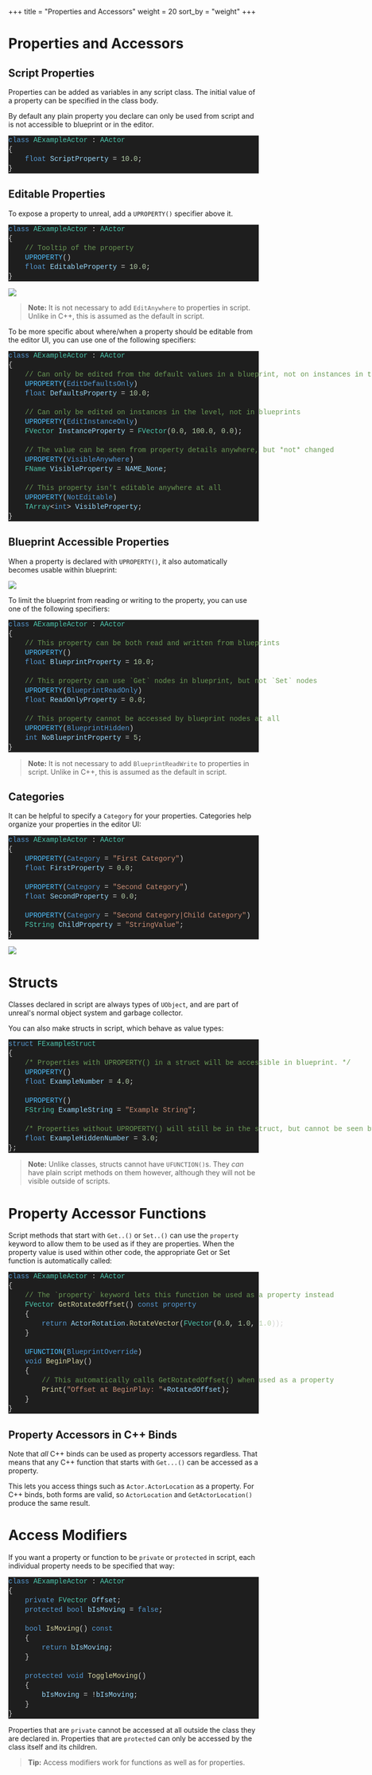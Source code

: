 +++
title = "Properties and Accessors"
weight = 20
sort_by = "weight"
+++

# Properties and Accessors
## Script Properties
Properties can be added as variables in any script class.
The initial value of a property can be specified in the class body.

By default any plain property you declare can only be used from script and is not accessible to blueprint or in the editor.

<div class="code_block" style="color: #d4d4d4;background-color: #1e1e1e;font-family: 'Terminus (TTF) for Windows', Consolas, 'Courier New', monospace;font-weight: normal;font-size: 14px;line-height: 19px;white-space: pre;"><div><span style="color: #569cd6;">class</span><span style="color: #d4d4d4;"> </span><span style="color: #4ec9b0;">AExampleActor</span><span style="color: #d4d4d4;"> : </span><span style="color: #4ec9b0;">AActor</span></div><div><span style="color: #d4d4d4;">{</span></div><div><span style="color: #d4d4d4;">&#160; &#160; </span><span style="color: #569cd6;">float</span><span style="color: #d4d4d4;"> </span><span style="color: #9cdcfe;">ScriptProperty</span><span style="color: #d4d4d4;"> = </span><span style="color: #b5cea8;">10.0</span><span style="color: #d4d4d4;">;</span></div><div><span style="color: #d4d4d4;">}</span></div></div>

## Editable Properties
To expose a property to unreal, add a `UPROPERTY()` specifier above it.

<div class="code_block" style="color: #d4d4d4;background-color: #1e1e1e;font-family: 'Terminus (TTF) for Windows', Consolas, 'Courier New', monospace;font-weight: normal;font-size: 14px;line-height: 19px;white-space: pre;"><div><span style="color: #569cd6;">class</span><span style="color: #d4d4d4;"> </span><span style="color: #4ec9b0;">AExampleActor</span><span style="color: #d4d4d4;"> : </span><span style="color: #4ec9b0;">AActor</span></div><div><span style="color: #d4d4d4;">{</span></div><div><span style="color: #d4d4d4;">&#160; &#160; </span><span style="color: #6a9955;">// Tooltip of the property</span></div><div><span style="color: #d4d4d4;">&#160; &#160; </span><span style="color: #4fc1ff;">UPROPERTY</span><span style="color: #d4d4d4;">()</span></div><div><span style="color: #d4d4d4;">&#160; &#160; </span><span style="color: #569cd6;">float</span><span style="color: #d4d4d4;"> </span><span style="color: #9cdcfe;">EditableProperty</span><span style="color: #d4d4d4;"> = </span><span style="color: #b5cea8;">10.0</span><span style="color: #d4d4d4;">;</span></div><div><span style="color: #d4d4d4;">}</span></div></div>

![](/img/editable-property.png)

> **Note:** It is not necessary to add `EditAnywhere` to properties in script. Unlike in C++, this is assumed as the default in script.

To be more specific about where/when a property should be editable from the editor UI, you can use one of the following specifiers:

<div class="code_block" style="color: #d4d4d4;background-color: #1e1e1e;font-family: 'Terminus (TTF) for Windows', Consolas, 'Courier New', monospace;font-weight: normal;font-size: 14px;line-height: 19px;white-space: pre;"><div><span style="color: #569cd6;">class</span><span style="color: #d4d4d4;"> </span><span style="color: #4ec9b0;">AExampleActor</span><span style="color: #d4d4d4;"> : </span><span style="color: #4ec9b0;">AActor</span></div><div><span style="color: #d4d4d4;">{</span></div><div><span style="color: #d4d4d4;">&#160; &#160; </span><span style="color: #6a9955;">// Can only be edited from the default values in a blueprint, not on instances in the level</span></div><div><span style="color: #d4d4d4;">&#160; &#160; </span><span style="color: #4fc1ff;">UPROPERTY</span><span style="color: #d4d4d4;">(</span><span style="color: #569cd6;">EditDefaultsOnly</span><span style="color: #d4d4d4;">)</span></div><div><span style="color: #d4d4d4;">&#160; &#160; </span><span style="color: #569cd6;">float</span><span style="color: #d4d4d4;"> </span><span style="color: #9cdcfe;">DefaultsProperty</span><span style="color: #d4d4d4;"> = </span><span style="color: #b5cea8;">10.0</span><span style="color: #d4d4d4;">;</span></div><br><div><span style="color: #d4d4d4;">&#160; &#160; </span><span style="color: #6a9955;">// Can only be edited on instances in the level, not in blueprints</span></div><div><span style="color: #d4d4d4;">&#160; &#160; </span><span style="color: #4fc1ff;">UPROPERTY</span><span style="color: #d4d4d4;">(</span><span style="color: #569cd6;">EditInstanceOnly</span><span style="color: #d4d4d4;">)</span></div><div><span style="color: #d4d4d4;">&#160; &#160; </span><span style="color: #4ec9b0;">FVector</span><span style="color: #d4d4d4;"> </span><span style="color: #9cdcfe;">InstanceProperty</span><span style="color: #d4d4d4;"> = </span><span style="color: #4ec9b0;">FVector</span><span style="color: #d4d4d4;">(</span><span style="color: #b5cea8;">0.0</span><span style="color: #d4d4d4;">, </span><span style="color: #b5cea8;">100.0</span><span style="color: #d4d4d4;">, </span><span style="color: #b5cea8;">0.0</span><span style="color: #d4d4d4;">);</span></div><br><div><span style="color: #d4d4d4;">&#160; &#160; </span><span style="color: #6a9955;">// The value can be seen from property details anywhere, but *not* changed</span></div><div><span style="color: #d4d4d4;">&#160; &#160; </span><span style="color: #4fc1ff;">UPROPERTY</span><span style="color: #d4d4d4;">(</span><span style="color: #569cd6;">VisibleAnywhere</span><span style="color: #d4d4d4;">)</span></div><div><span style="color: #d4d4d4;">&#160; &#160; </span><span style="color: #4ec9b0;">FName</span><span style="color: #d4d4d4;"> </span><span style="color: #9cdcfe;">VisibleProperty</span><span style="color: #d4d4d4;"> = </span><span style="color: #9cdcfe;">NAME_None</span><span style="color: #d4d4d4;">;</span></div><br><div><span style="color: #d4d4d4;">&#160; &#160; </span><span style="color: #6a9955;">// This property isn't editable anywhere at all</span></div><div><span style="color: #d4d4d4;">&#160; &#160; </span><span style="color: #4fc1ff;">UPROPERTY</span><span style="color: #d4d4d4;">(</span><span style="color: #569cd6;">NotEditable</span><span style="color: #d4d4d4;">)</span></div><div><span style="color: #d4d4d4;">&#160; &#160; </span><span style="color: #4ec9b0;">TArray</span><span style="color: #d4d4d4;">&lt;</span><span style="color: #569cd6;">int</span><span style="color: #d4d4d4;">&gt; </span><span style="color: #9cdcfe;">VisibleProperty</span><span style="color: #d4d4d4;">;</span></div><div><span style="color: #d4d4d4;">}</span></div></div>

## Blueprint Accessible Properties
When a property is declared with `UPROPERTY()`, it also automatically becomes usable within blueprint:

![](/img/bp-properties.png)

To limit the blueprint from reading or writing to the property, you can use one of the following specifiers:

<div class="code_block" style="color: #d4d4d4;background-color: #1e1e1e;font-family: 'Terminus (TTF) for Windows', Consolas, 'Courier New', monospace;font-weight: normal;font-size: 14px;line-height: 19px;white-space: pre;"><div><span style="color: #569cd6;">class</span><span style="color: #d4d4d4;"> </span><span style="color: #4ec9b0;">AExampleActor</span><span style="color: #d4d4d4;"> : </span><span style="color: #4ec9b0;">AActor</span></div><div><span style="color: #d4d4d4;">{</span></div><div><span style="color: #d4d4d4;">&#160; &#160; </span><span style="color: #6a9955;">// This property can be both read and written from blueprints</span></div><div><span style="color: #d4d4d4;">&#160; &#160; </span><span style="color: #4fc1ff;">UPROPERTY</span><span style="color: #d4d4d4;">()</span></div><div><span style="color: #d4d4d4;">&#160; &#160; </span><span style="color: #569cd6;">float</span><span style="color: #d4d4d4;"> </span><span style="color: #9cdcfe;">BlueprintProperty</span><span style="color: #d4d4d4;"> = </span><span style="color: #b5cea8;">10.0</span><span style="color: #d4d4d4;">;</span></div><br><div><span style="color: #d4d4d4;">&#160; &#160; </span><span style="color: #6a9955;">// This property can use `Get` nodes in blueprint, but not `Set` nodes</span></div><div><span style="color: #d4d4d4;">&#160; &#160; </span><span style="color: #4fc1ff;">UPROPERTY</span><span style="color: #d4d4d4;">(</span><span style="color: #569cd6;">BlueprintReadOnly</span><span style="color: #d4d4d4;">)</span></div><div><span style="color: #d4d4d4;">&#160; &#160; </span><span style="color: #569cd6;">float</span><span style="color: #d4d4d4;"> </span><span style="color: #9cdcfe;">ReadOnlyProperty</span><span style="color: #d4d4d4;"> = </span><span style="color: #b5cea8;">0.0</span><span style="color: #d4d4d4;">;</span></div><br><div><span style="color: #d4d4d4;">&#160; &#160; </span><span style="color: #6a9955;">// This property cannot be accessed by blueprint nodes at all</span></div><div><span style="color: #d4d4d4;">&#160; &#160; </span><span style="color: #4fc1ff;">UPROPERTY</span><span style="color: #d4d4d4;">(</span><span style="color: #569cd6;">BlueprintHidden</span><span style="color: #d4d4d4;">)</span></div><div><span style="color: #d4d4d4;">&#160; &#160; </span><span style="color: #569cd6;">int</span><span style="color: #d4d4d4;"> </span><span style="color: #9cdcfe;">NoBlueprintProperty</span><span style="color: #d4d4d4;"> = </span><span style="color: #b5cea8;">5</span><span style="color: #d4d4d4;">;</span></div><div><span style="color: #d4d4d4;">}</span></div></div>

> **Note:** It is not necessary to add `BlueprintReadWrite` to properties in script. Unlike in C++, this is assumed as the default in script.

## Categories
It can be helpful to specify a `Category` for your properties.
Categories help organize your properties in the editor UI:

<div class="code_block" style="color: #d4d4d4;background-color: #1e1e1e;font-family: 'Terminus (TTF) for Windows', Consolas, 'Courier New', monospace;font-weight: normal;font-size: 14px;line-height: 19px;white-space: pre;"><div><span style="color: #569cd6;">class</span><span style="color: #d4d4d4;"> </span><span style="color: #4ec9b0;">AExampleActor</span><span style="color: #d4d4d4;"> : </span><span style="color: #4ec9b0;">AActor</span></div><div><span style="color: #d4d4d4;">{</span></div><div><span style="color: #d4d4d4;">&#160; &#160; </span><span style="color: #4fc1ff;">UPROPERTY</span><span style="color: #d4d4d4;">(</span><span style="color: #569cd6;">Category</span><span style="color: #d4d4d4;"> = </span><span style="color: #ce9178;">"First Category"</span><span style="color: #d4d4d4;">)</span></div><div><span style="color: #d4d4d4;">&#160; &#160; </span><span style="color: #569cd6;">float</span><span style="color: #d4d4d4;"> </span><span style="color: #9cdcfe;">FirstProperty</span><span style="color: #d4d4d4;"> = </span><span style="color: #b5cea8;">0.0</span><span style="color: #d4d4d4;">;</span></div><br><div><span style="color: #d4d4d4;">&#160; &#160; </span><span style="color: #4fc1ff;">UPROPERTY</span><span style="color: #d4d4d4;">(</span><span style="color: #569cd6;">Category</span><span style="color: #d4d4d4;"> = </span><span style="color: #ce9178;">"Second Category"</span><span style="color: #d4d4d4;">)</span></div><div><span style="color: #d4d4d4;">&#160; &#160; </span><span style="color: #569cd6;">float</span><span style="color: #d4d4d4;"> </span><span style="color: #9cdcfe;">SecondProperty</span><span style="color: #d4d4d4;"> = </span><span style="color: #b5cea8;">0.0</span><span style="color: #d4d4d4;">;</span></div><br><div><span style="color: #d4d4d4;">&#160; &#160; </span><span style="color: #4fc1ff;">UPROPERTY</span><span style="color: #d4d4d4;">(</span><span style="color: #569cd6;">Category</span><span style="color: #d4d4d4;"> = </span><span style="color: #ce9178;">"Second Category|Child Category"</span><span style="color: #d4d4d4;">)</span></div><div><span style="color: #d4d4d4;">&#160; &#160; </span><span style="color: #4ec9b0;">FString</span><span style="color: #d4d4d4;"> </span><span style="color: #9cdcfe;">ChildProperty</span><span style="color: #d4d4d4;"> = </span><span style="color: #ce9178;">"StringValue"</span><span style="color: #d4d4d4;">;</span></div><div><span style="color: #d4d4d4;">}</span></div></div>

![](/img/property-categories.png)

# Structs
Classes declared in script are always types of `UObject`, and are part of unreal's normal object system and garbage collector.

You can also make structs in script, which behave as value types:

<div class="code_block" style="color: #d4d4d4;background-color: #1e1e1e;font-family: 'Terminus (TTF) for Windows', Consolas, 'Courier New', monospace;font-weight: normal;font-size: 14px;line-height: 19px;white-space: pre;"><div><span style="color: #569cd6;">struct</span><span style="color: #d4d4d4;"> </span><span style="color: #4ec9b0;">FExampleStruct</span></div><div><span style="color: #d4d4d4;">{</span></div><div><span style="color: #d4d4d4;">&#160; &#160; </span><span style="color: #6a9955;">/* Properties with UPROPERTY() in a struct will be accessible in blueprint. */</span></div><div><span style="color: #d4d4d4;">&#160; &#160; </span><span style="color: #4fc1ff;">UPROPERTY</span><span style="color: #d4d4d4;">()</span></div><div><span style="color: #d4d4d4;">&#160; &#160; </span><span style="color: #569cd6;">float</span><span style="color: #d4d4d4;"> </span><span style="color: #9cdcfe;">ExampleNumber</span><span style="color: #d4d4d4;"> = </span><span style="color: #b5cea8;">4.0</span><span style="color: #d4d4d4;">;</span></div><br><div><span style="color: #d4d4d4;">&#160; &#160; </span><span style="color: #4fc1ff;">UPROPERTY</span><span style="color: #d4d4d4;">()</span></div><div><span style="color: #d4d4d4;">&#160; &#160; </span><span style="color: #4ec9b0;">FString</span><span style="color: #d4d4d4;"> </span><span style="color: #9cdcfe;">ExampleString</span><span style="color: #d4d4d4;"> = </span><span style="color: #ce9178;">"Example String"</span><span style="color: #d4d4d4;">;</span></div><br><div><span style="color: #d4d4d4;">&#160; &#160; </span><span style="color: #6a9955;">/* Properties without UPROPERTY() will still be in the struct, but cannot be seen by blueprint. */</span></div><div><span style="color: #d4d4d4;">&#160; &#160; </span><span style="color: #569cd6;">float</span><span style="color: #d4d4d4;"> </span><span style="color: #9cdcfe;">ExampleHiddenNumber</span><span style="color: #d4d4d4;"> = </span><span style="color: #b5cea8;">3.0</span><span style="color: #d4d4d4;">;</span></div><div><span style="color: #d4d4d4;">};</span></div></div>

> **Note:** Unlike classes, structs cannot have `UFUNCTION()`s. They _can_ have plain script methods on them however, although they will not be visible outside of scripts.

# Property Accessor Functions
Script methods that start with `Get..()` or `Set..()` can use the `property` keyword to allow them to be used as if they are properties.
When the property value is used within other code, the appropriate Get or Set function is automatically called:

<div class="code_block" style="color: #d4d4d4;background-color: #1e1e1e;font-family: 'Terminus (TTF) for Windows', Consolas, 'Courier New', monospace;font-weight: normal;font-size: 14px;line-height: 19px;white-space: pre;"><div><span style="color: #569cd6;">class</span><span style="color: #d4d4d4;"> </span><span style="color: #4ec9b0;">AExampleActor</span><span style="color: #d4d4d4;"> : </span><span style="color: #4ec9b0;">AActor</span></div><div><span style="color: #d4d4d4;">{</span></div><div><span style="color: #d4d4d4;">&#160; &#160; </span><span style="color: #6a9955;">// The `property` keyword lets this function be used as a property instead</span></div><div><span style="color: #d4d4d4;">&#160; &#160; </span><span style="color: #4ec9b0;">FVector</span><span style="color: #d4d4d4;"> </span><span style="color: #dcdcaa;">GetRotatedOffset</span><span style="color: #d4d4d4;">() </span><span style="color: #569cd6;">const</span><span style="color: #d4d4d4;"> </span><span style="color: #569cd6;">property</span></div><div><span style="color: #d4d4d4;">&#160; &#160; {</span></div><div><span style="color: #d4d4d4;">&#160; &#160; &#160; &#160; </span><span style="color: #569cd6;">return</span><span style="color: #d4d4d4;"> </span><span style="color: #9cdcfe;">ActorRotation</span><span style="color: #d4d4d4;">.</span><span style="color: #dcdcaa;">RotateVector</span><span style="color: #d4d4d4;">(</span><span style="color: #4ec9b0;">FVector</span><span style="color: #d4d4d4;">(</span><span style="color: #b5cea8;">0.0</span><span style="color: #d4d4d4;">, </span><span style="color: #b5cea8;">1.0</span><span style="color: #d4d4d4;">, </span><span style="color: #b5cea8;">1.0</span><span style="color: #d4d4d4;">));</span></div><div><span style="color: #d4d4d4;">&#160; &#160; }</span></div><br><div><span style="color: #d4d4d4;">&#160; &#160; </span><span style="color: #4fc1ff;">UFUNCTION</span><span style="color: #d4d4d4;">(</span><span style="color: #569cd6;">BlueprintOverride</span><span style="color: #d4d4d4;">)</span></div><div><span style="color: #d4d4d4;">&#160; &#160; </span><span style="color: #569cd6;">void</span><span style="color: #d4d4d4;"> </span><span style="color: #dcdcaa;">BeginPlay</span><span style="color: #d4d4d4;">()</span></div><div><span style="color: #d4d4d4;">&#160; &#160; {</span></div><div><span style="color: #d4d4d4;">&#160; &#160; &#160; &#160; </span><span style="color: #6a9955;">// This automatically calls GetRotatedOffset() when used as a property</span></div><div><span style="color: #d4d4d4;">&#160; &#160; &#160; &#160; </span><span style="color: #dcdcaa;">Print</span><span style="color: #d4d4d4;">(</span><span style="color: #ce9178;">"Offset at BeginPlay: "</span><span style="color: #d4d4d4;">+</span><span style="color: #9cdcfe;">RotatedOffset</span><span style="color: #d4d4d4;">);</span></div><div><span style="color: #d4d4d4;">&#160; &#160; }</span></div><div><span style="color: #d4d4d4;">}</span></div></div>

## Property Accessors in C++ Binds
Note that _all_ C++ binds can be used as property accessors regardless.
That means that any C++ function that starts with `Get...()` can be accessed as a property.

This lets you access things such as `Actor.ActorLocation` as a property.
For C++ binds, both forms are valid, so `ActorLocation` and `GetActorLocation()` produce the same result.

# Access Modifiers
If you want a property or function to be `private` or `protected` in script, each individual property needs to be specified that way:

<div class="code_block" style="color: #d4d4d4;background-color: #1e1e1e;font-family: 'Terminus (TTF) for Windows', Consolas, 'Courier New', monospace;font-weight: normal;font-size: 14px;line-height: 19px;white-space: pre;"><div><span style="color: #569cd6;">class</span><span style="color: #d4d4d4;"> </span><span style="color: #4ec9b0;">AExampleActor</span><span style="color: #d4d4d4;"> : </span><span style="color: #4ec9b0;">AActor</span></div><div><span style="color: #d4d4d4;">{</span></div><div><span style="color: #d4d4d4;">&#160; &#160; </span><span style="color: #569cd6;">private</span><span style="color: #d4d4d4;"> </span><span style="color: #4ec9b0;">FVector</span><span style="color: #d4d4d4;"> </span><span style="color: #9cdcfe;">Offset</span><span style="color: #d4d4d4;">;</span></div><div><span style="color: #d4d4d4;">&#160; &#160; </span><span style="color: #569cd6;">protected</span><span style="color: #d4d4d4;"> </span><span style="color: #569cd6;">bool</span><span style="color: #d4d4d4;"> </span><span style="color: #9cdcfe;">bIsMoving</span><span style="color: #d4d4d4;"> = </span><span style="color: #569cd6;">false</span><span style="color: #d4d4d4;">;</span></div><br><div><span style="color: #d4d4d4;">&#160; &#160; </span><span style="color: #569cd6;">bool</span><span style="color: #d4d4d4;"> </span><span style="color: #dcdcaa;">IsMoving</span><span style="color: #d4d4d4;">() </span><span style="color: #569cd6;">const</span></div><div><span style="color: #d4d4d4;">&#160; &#160; {</span></div><div><span style="color: #d4d4d4;">&#160; &#160; &#160; &#160; </span><span style="color: #569cd6;">return</span><span style="color: #d4d4d4;"> </span><span style="color: #9cdcfe;">bIsMoving</span><span style="color: #d4d4d4;">;</span></div><div><span style="color: #d4d4d4;">&#160; &#160; }</span></div><br><div><span style="color: #d4d4d4;">&#160; &#160; </span><span style="color: #569cd6;">protected</span><span style="color: #d4d4d4;"> </span><span style="color: #569cd6;">void</span><span style="color: #d4d4d4;"> </span><span style="color: #dcdcaa;">ToggleMoving</span><span style="color: #d4d4d4;">()</span></div><div><span style="color: #d4d4d4;">&#160; &#160; {</span></div><div><span style="color: #d4d4d4;">&#160; &#160; &#160; &#160; </span><span style="color: #9cdcfe;">bIsMoving</span><span style="color: #d4d4d4;"> = !</span><span style="color: #9cdcfe;">bIsMoving</span><span style="color: #d4d4d4;">;</span></div><div><span style="color: #d4d4d4;">&#160; &#160; }</span></div><div><span style="color: #d4d4d4;">}</span></div></div>

Properties that are `private` cannot be accessed at all outside the class they are declared in.
Properties that are `protected` can only be accessed by the class itself and its children.

> **Tip:** Access modifiers work for functions as well as for properties.